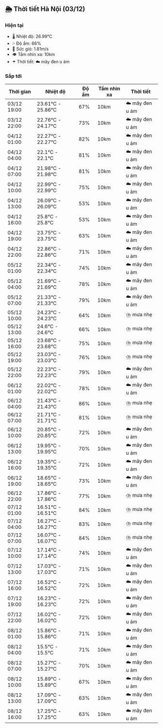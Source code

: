 ## 🌦️ Thời tiết Hà Nội (03/12)

### Hiện tại

- 🌡️ Nhiệt độ: 26.99℃
- 💦 Độ ẩm: 66%
- 💨 Sức gió: 1.81m/s
- 👁️ Tầm nhìn xa: 10km
- ☂️ Thời tiết: ☁️ mây đen u ám

### Sắp tới

| Thời gian | Nhiệt độ | Độ ẩm | Tầm nhìn xa | Thời tiết |
| --- | --- | --- | --- | --- |
| 03/12 19:00 | 23.61℃ - 25.86℃ | 67% | 10km | ☁️ mây đen u ám |
| 03/12 22:00 | 22.76℃ - 24.17℃ | 73% | 10km | ☁️ mây đen u ám |
| 04/12 01:00 | 22.27℃ - 22.27℃ | 82% | 10km | ☁️ mây đen u ám |
| 04/12 04:00 | 22.1℃ - 22.1℃ | 81% | 10km | ☁️ mây đen u ám |
| 04/12 07:00 | 21.98℃ - 21.98℃ | 81% | 10km | ☁️ mây đen u ám |
| 04/12 10:00 | 22.99℃ - 22.99℃ | 75% | 10km | ☁️ mây đen u ám |
| 04/12 13:00 | 26.09℃ - 26.09℃ | 53% | 10km | ☁️ mây đen u ám |
| 04/12 16:00 | 25.8℃ - 25.8℃ | 53% | 10km | ☁️ mây đen u ám |
| 04/12 19:00 | 23.75℃ - 23.75℃ | 63% | 10km | ☁️ mây đen u ám |
| 04/12 22:00 | 22.86℃ - 22.86℃ | 71% | 10km | ☁️ mây đen u ám |
| 05/12 01:00 | 22.34℃ - 22.34℃ | 74% | 10km | ☁️ mây đen u ám |
| 05/12 04:00 | 21.69℃ - 21.69℃ | 78% | 10km | ☁️ mây đen u ám |
| 05/12 07:00 | 21.33℃ - 21.33℃ | 79% | 10km | ☁️ mây đen u ám |
| 05/12 10:00 | 24.23℃ - 24.23℃ | 64% | 10km | ⛈️ mưa nhẹ |
| 05/12 13:00 | 24.6℃ - 24.6℃ | 66% | 10km | ⛈️ mưa nhẹ |
| 05/12 16:00 | 23.68℃ - 23.68℃ | 75% | 10km | ⛈️ mưa nhẹ |
| 05/12 19:00 | 23.03℃ - 23.03℃ | 76% | 10km | ⛈️ mưa nhẹ |
| 05/12 22:00 | 22.23℃ - 22.23℃ | 79% | 10km | ☁️ mây đen u ám |
| 06/12 01:00 | 22.02℃ - 22.02℃ | 78% | 10km | ☁️ mây đen u ám |
| 06/12 04:00 | 21.43℃ - 21.43℃ | 86% | 10km | ⛈️ mưa nhẹ |
| 06/12 07:00 | 21.71℃ - 21.71℃ | 81% | 10km | ⛈️ mưa nhẹ |
| 06/12 10:00 | 20.85℃ - 20.85℃ | 72% | 10km | ☁️ mây đen u ám |
| 06/12 13:00 | 19.95℃ - 19.95℃ | 70% | 10km | ☁️ mây đen u ám |
| 06/12 16:00 | 19.35℃ - 19.35℃ | 72% | 10km | ☁️ mây đen u ám |
| 06/12 19:00 | 18.65℃ - 18.65℃ | 73% | 10km | ☁️ mây đen u ám |
| 06/12 22:00 | 17.86℃ - 17.86℃ | 77% | 10km | ⛈️ mưa nhẹ |
| 07/12 01:00 | 16.51℃ - 16.51℃ | 84% | 10km | ⛈️ mưa nhẹ |
| 07/12 04:00 | 16.27℃ - 16.27℃ | 83% | 10km | ⛈️ mưa nhẹ |
| 07/12 07:00 | 16.07℃ - 16.07℃ | 84% | 10km | ⛈️ mưa nhẹ |
| 07/12 10:00 | 17.14℃ - 17.14℃ | 74% | 10km | ☁️ mây đen u ám |
| 07/12 13:00 | 17.03℃ - 17.03℃ | 71% | 10km | ☁️ mây đen u ám |
| 07/12 16:00 | 16.52℃ - 16.52℃ | 72% | 10km | ☁️ mây đen u ám |
| 07/12 19:00 | 16.23℃ - 16.23℃ | 72% | 10km | ☁️ mây đen u ám |
| 07/12 22:00 | 16.02℃ - 16.02℃ | 72% | 10km | ☁️ mây đen u ám |
| 08/12 01:00 | 15.86℃ - 15.86℃ | 71% | 10km | ☁️ mây đen u ám |
| 08/12 04:00 | 15.5℃ - 15.5℃ | 71% | 10km | ☁️ mây đen u ám |
| 08/12 07:00 | 15.27℃ - 15.27℃ | 70% | 10km | ☁️ mây đen u ám |
| 08/12 10:00 | 15.89℃ - 15.89℃ | 67% | 10km | ☁️ mây đen u ám |
| 08/12 13:00 | 17.09℃ - 17.09℃ | 63% | 10km | ☁️ mây đen u ám |
| 08/12 16:00 | 17.25℃ - 17.25℃ | 63% | 10km | ☁️ mây đen u ám |
